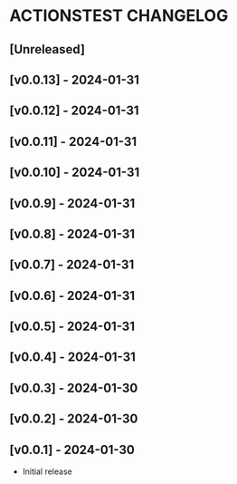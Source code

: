 # ACTIONSTEST CHANGELOG

## [Unreleased]
<!-- Add your unreleased changelog entries below this line -->

## [v0.0.13] - 2024-01-31


## [v0.0.12] - 2024-01-31


## [v0.0.11] - 2024-01-31


## [v0.0.10] - 2024-01-31


## [v0.0.9] - 2024-01-31


## [v0.0.8] - 2024-01-31


## [v0.0.7] - 2024-01-31


## [v0.0.6] - 2024-01-31


## [v0.0.5] - 2024-01-31


## [v0.0.4] - 2024-01-31


## [v0.0.3] - 2024-01-30


## [v0.0.2] - 2024-01-30


## [v0.0.1] - 2024-01-30
- Initial release
